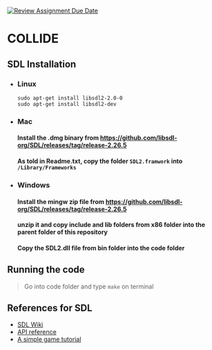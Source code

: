 [![Review Assignment Due Date](https://classroom.github.com/assets/deadline-readme-button-24ddc0f5d75046c5622901739e7c5dd533143b0c8e959d652212380cedb1ea36.svg)](https://classroom.github.com/a/SM7tJ3jf)
# COLLIDE
## SDL Installation 
- ### Linux 
    ``` 
    sudo apt-get install libsdl2-2.0-0 
    sudo apt-get install libsdl2-dev 
    ```
- ### Mac
    #### Install the .dmg binary from https://github.com/libsdl-org/SDL/releases/tag/release-2.26.5
    #### As told in Readme.txt, copy the folder ```SDL2.framwork``` into ```/Library/Frameworks```
- ### Windows
    #### Install the mingw zip file from https://github.com/libsdl-org/SDL/releases/tag/release-2.26.5
    #### unzip it and copy include and lib folders from x86 folder into the parent folder of this repository
    #### Copy the SDL2.dll file from bin folder into the code folder
## Running the code 
> Go into code folder and type ```make``` on terminal
## References for SDL 
- [SDL Wiki](https://wiki.libsdl.org/SDL2/FrontPage)
- [API reference](https://wiki.libsdl.org/SDL2/CategoryAPI)
- [A simple game tutorial](https://www.parallelrealities.co.uk/tutorials/#shooter)

